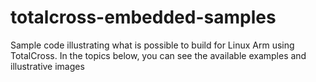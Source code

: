 # totalcross-embedded-samples
Sample code illustrating what is possible to build for Linux Arm using TotalCross. In the topics below, you can see the available examples and illustrative images

<!-- ## Samples

|Sample Name | Description | Project Name  | 
|:-:|---|---|
| Home Appliance | Sample of Home Automation| home-apliance |     
| Corona Chart | Sample chart application that uses a REST API to retrieve and show updated statistics about the Corona/COVID-19 pandemics worldwide.| corona-chart-app |     
| Dashboard | Dashboad sample used at Embedded World 2020 | dashboard-sample |   -->

<!-- ## Screenshots or Gifs of the samples -->

<!-- ## How to use -->

<!-- ## More Samples and Tutorials --> 

<!-- ## Contact -->



